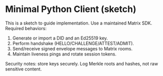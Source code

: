 <!-- status: stub; target: 150+ words -->
# Minimal Python Client (sketch)

This is a sketch to guide implementation.  Use a maintained Matrix SDK.  Required behaviors:
1) Generate or import a DID and an Ed25519 key.  
2) Perform handshake (HELLO/CHALLENGE/ATTEST/ADMIT).  
3) Send/receive signed envelope messages to Matrix rooms.  
4) Maintain liveness pings and rotate session tokens.

Security notes: store keys securely.  Log Merkle roots and hashes, not raw sensitive content.

